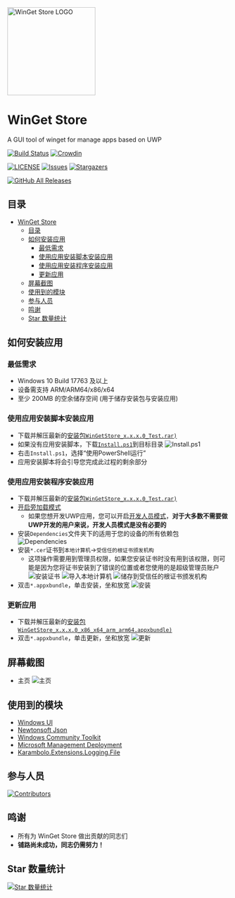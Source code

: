 <img alt="WinGet Store LOGO" src="logo.png" width="200px"/>

# WinGet Store
A GUI tool of winget for manage apps based on UWP

[![Build Status](https://github.com/wherewhere/WinGet-Store/actions/workflows/build-and-package.yml/badge.svg)](https://github.com/wherewhere/WinGet-Store/actions/workflows/build-and-package.yml "Build Status")
[![Crowdin](https://badges.crowdin.net/winget-store/localized.svg)](https://crowdin.com/project/winget-store "Crowdin")

[![LICENSE](https://img.shields.io/github/license/wherewhere/WinGet-Store.svg?label=License&style=flat-square)](https://github.com/wherewhere/WinGet-Store/blob/master/LICENSE "LICENSE")
[![Issues](https://img.shields.io/github/issues/wherewhere/WinGet-Store.svg?label=Issues&style=flat-square)](https://github.com/wherewhere/WinGet-Store/issues "Issues")
[![Stargazers](https://img.shields.io/github/stars/wherewhere/WinGet-Store.svg?label=Stars&style=flat-square)](https://github.com/wherewhere/WinGet-Store/stargazers "Stargazers")

[![GitHub All Releases](https://img.shields.io/github/downloads/wherewhere/WinGet-Store/total.svg?label=DOWNLOAD&logo=github&style=for-the-badge)](https://github.com/wherewhere/WinGet-Store/releases/latest "GitHub All Releases")

## 目录
- [WinGet Store](#winget-store)
  - [目录](#目录)
  - [如何安装应用](#如何安装应用)
    - [最低需求](#最低需求)
    - [使用应用安装脚本安装应用](#使用应用安装脚本安装应用)
    - [使用应用安装程序安装应用](#使用应用安装程序安装应用)
    - [更新应用](#更新应用)
  - [屏幕截图](#屏幕截图)
  - [使用到的模块](#使用到的模块)
  - [参与人员](#参与人员)
  - [鸣谢](#鸣谢)
  - [Star 数量统计](#star-数量统计)

## 如何安装应用
### 最低需求
- Windows 10 Build 17763 及以上
- 设备需支持 ARM/ARM64/x86/x64
- 至少 200MB 的空余储存空间 (用于储存安装包与安装应用)

### 使用应用安装脚本安装应用
- 下载并解压最新的[安装包`WinGetStore_x.x.x.0_Test.rar)`](https://github.com/wherewhere/WinGet-Store/releases/latest "下载安装包")
- 如果没有应用安装脚本，下载[`Install.ps1`](Install.ps1)到目标目录
![Install.ps1](Images/Guides/Snipaste_2019-10-12_22-49-11.png)
- 右击`Install.ps1`，选择“使用PowerShell运行”
- 应用安装脚本将会引导您完成此过程的剩余部分

### 使用应用安装程序安装应用
- 下载并解压最新的[安装包`WinGetStore_x.x.x.0_Test.rar)`](https://github.com/wherewhere/WinGet-Store/releases/latest "下载安装包")
- [开启旁加载模式](https://www.windowscentral.com/how-enable-windows-10-sideload-apps-outside-store)
  - 如果您想开发UWP应用，您可以开启[开发人员模式](https://docs.microsoft.com/zh-cn/windows/uwp/get-started/enable-your-device-for-development)，**对于大多数不需要做UWP开发的用户来说，开发人员模式是没有必要的**
- 安装`Dependencies`文件夹下的适用于您的设备的所有依赖包
![Dependencies](Images/Guides/Snipaste_2019-10-13_15-51-33.png)
- 安装`*.cer`证书到`本地计算机`→`受信任的根证书颁发机构`
  - 这项操作需要用到管理员权限，如果您安装证书时没有用到该权限，则可能是因为您将证书安装到了错误的位置或者您使用的是超级管理员账户
  ![安装证书](Images/Guides/Snipaste_2019-10-12_22-46-37.png)
  ![导入本地计算机](Images/Guides/Snipaste_2019-10-19_15-28-58.png)
  ![储存到受信任的根证书颁发机构](Images/Guides/Snipaste_2019-10-20_23-36-44.png)
- 双击`*.appxbundle`，单击安装，坐和放宽
![安装](Images/Guides/Snipaste_2019-10-13_12-42-40.png)

### 更新应用
- 下载并解压最新的[安装包`WinGetStore_x.x.x.0_x86_x64_arm_arm64.appxbundle)`](https://github.com/wherewhere/WinGet-Store/releases/latest "下载安装包")
- 双击`*.appxbundle`，单击更新，坐和放宽
![更新](Images/Guides/Snipaste_2019-10-13_16-01-09.png)

## 屏幕截图
- 主页
![主页](Images/Screenshots/Snipaste_2023-05-10_14-37-07.png)

## 使用到的模块
- [Windows UI](https://github.com/microsoft/microsoft-ui-xaml "Windows UI")
- [Newtonsoft Json](https://www.newtonsoft.com/json "Newtonsoft Json")
- [Windows Community Toolkit](https://github.com/CommunityToolkit/WindowsCommunityToolkit "Windows Community Toolkit")
- [Microsoft Management Deployment](https://github.com/microsoft/winget-cli "Microsoft Management Deployment")
- [Karambolo.Extensions.Logging.File](https://github.com/adams85/filelogger "File Logger")

## 参与人员
[![Contributors](https://contrib.rocks/image?repo=wherewhere/WinGet-Store)](https://github.com/wherewhere/WinGet-Store/graphs/contributors "Contributors")

## 鸣谢
- 所有为 WinGet Store 做出贡献的同志们
- **铺路尚未成功，同志仍需努力！**

## Star 数量统计
[![Star 数量统计](https://starchart.cc/wherewhere/WinGet-Store.svg?variant=adaptive)](https://github.com/wherewhere/WinGet-Store/stargazers "Star 数量统计")
